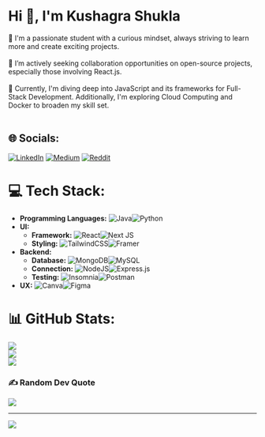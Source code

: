 # Hi 👋, I'm Kushagra Shukla

🔭 I'm a passionate student with a curious mindset, always striving to learn more and create exciting projects.<br><br>
👯 I’m actively seeking collaboration opportunities on open-source projects, especially those involving React.js.<br><br>
🌱 Currently, I'm diving deep into JavaScript and its frameworks for Full-Stack Development. Additionally, I'm exploring Cloud Computing and Docker to broaden my skill set.<br><br>

## 🌐 Socials:

[![LinkedIn](https://img.shields.io/badge/LinkedIn-%230077B5.svg?logo=linkedin&logoColor=white)](https://linkedin.com/in/kushagra-shukla101) [![Medium](https://img.shields.io/badge/Medium-12100E?logo=medium&logoColor=white)](https://medium.com/@@kushagraShukla004) [![Reddit](https://img.shields.io/badge/Reddit-%23FF4500.svg?logo=Reddit&logoColor=white)](https://reddit.com/user/Brave_one1)

# 💻 Tech Stack:

- **Programming Languages:** ![Java](https://img.shields.io/badge/java-%23ED8B00.svg?style=for-the-badge&logo=openjdk&logoColor=white)![Python](https://img.shields.io/badge/python-3670A0?style=for-the-badge&logo=python&logoColor=ffdd54)
- **UI:**
  - **Framework:** ![React](https://img.shields.io/badge/react-%2320232a.svg?style=for-the-badge&logo=react&logoColor=%2361DAFB)![Next JS](https://img.shields.io/badge/Next-black?style=for-the-badge&logo=next.js&logoColor=white)<br>
  - **Styling:** ![TailwindCSS](https://img.shields.io/badge/tailwindcss-%2338B2AC.svg?style=for-the-badge&logo=tailwind-css&logoColor=white)![Framer](https://img.shields.io/badge/Framer-black?style=for-the-badge&logo=framer&logoColor=blue)
- **Backend:**
  - **Database:** ![MongoDB](https://img.shields.io/badge/MongoDB-%234ea94b.svg?style=for-the-badge&logo=mongodb&logoColor=white)![MySQL](https://img.shields.io/badge/mysql-4479A1.svg?style=for-the-badge&logo=mysql&logoColor=white)
  - **Connection:** ![NodeJS](https://img.shields.io/badge/node.js-6DA55F?style=for-the-badge&logo=node.js&logoColor=white)![Express.js](https://img.shields.io/badge/express.js-%23404d59.svg?style=for-the-badge&logo=express&logoColor=%2361DAFB)<br>
  - **Testing:** ![Insomnia](https://img.shields.io/badge/Insomnia-black?style=for-the-badge&logo=insomnia&logoColor=5849BE)![Postman](https://img.shields.io/badge/Postman-FF6C37?style=for-the-badge&logo=postman&logoColor=white)<br>
- **UX:**
  ![Canva](https://img.shields.io/badge/Canva-%2300C4CC.svg?style=for-the-badge&logo=Canva&logoColor=white)![Figma](https://img.shields.io/badge/figma-%23F24E1E.svg?style=for-the-badge&logo=figma&logoColor=white)<br>

# 📊 GitHub Stats:

![](https://github-readme-stats.vercel.app/api?username=KushagraShukla004&theme=dark&hide_border=false&include_all_commits=false&count_private=true)<br/>
![](https://github-readme-streak-stats.herokuapp.com/?user=KushagraShukla004&theme=dark&hide_border=false)<br/>
![](https://github-readme-stats.vercel.app/api/top-langs/?username=KushagraShukla004&theme=dark&hide_border=false&include_all_commits=false&count_private=true&layout=compact)

### ✍️ Random Dev Quote

![](https://quotes-github-readme.vercel.app/api?type=horizontal&theme=tokyonight)

---

[![](https://visitcount.itsvg.in/api?id=KushagraShukla004&icon=2&color=6)](https://visitcount.itsvg.in)

<!-- Proudly created with GPRM ( https://gprm.itsvg.in ) -->
